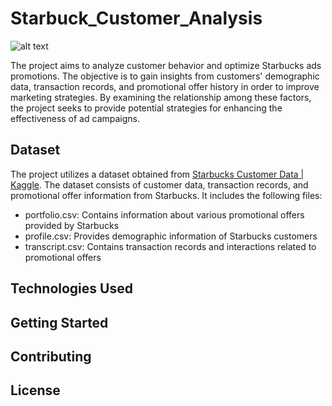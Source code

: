 # Starbuck_Customer_Analysis
![alt text](https://i.ibb.co/pQwBW5K/You-Won-t-Believe-These-Annoying-Starbucks-Orders.jpg)

The project aims to analyze customer behavior and optimize Starbucks ads promotions. The objective is to gain insights from customers' demographic data, transaction records, and promotional offer history in order to improve marketing strategies. By examining the relationship among these factors, the project seeks to provide potential strategies for enhancing the effectiveness of ad campaigns.

## Dataset ##
The project utilizes a dataset obtained from [Starbucks Customer Data | Kaggle](https://www.kaggle.com/datasets/ihormuliar/starbucks-customer-data). The dataset consists of customer data, transaction records, and promotional offer information from Starbucks. It includes the following files:
- portfolio.csv: Contains information about various promotional offers provided by Starbucks
- profile.csv: Provides demographic information of Starbucks customers
- transcript.csv: Contains transaction records and interactions related to promotional offers

## Technologies Used ##

## Getting Started ##

## Contributing ##

## License ##

